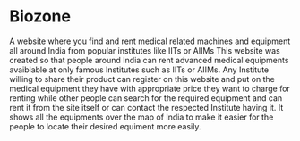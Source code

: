 # Biozone
A website where you find and rent medical related machines and equipment all around India from popular institutes like IITs or AIIMs
This website was created so that people around India can rent advanced medical equipments avaiblable at only famous Institutes such as IITs or AIIMs.
Any Institute willing to share their product can register on this website and put on the medical equipment they have with appropriate price they want to charge for renting while other people can search for the required equipment and can rent it from the site itself or can contact the respected Institute having it.
It shows all the equipments over the map of India to make it easier for the people to locate their desired equiment more easily.
